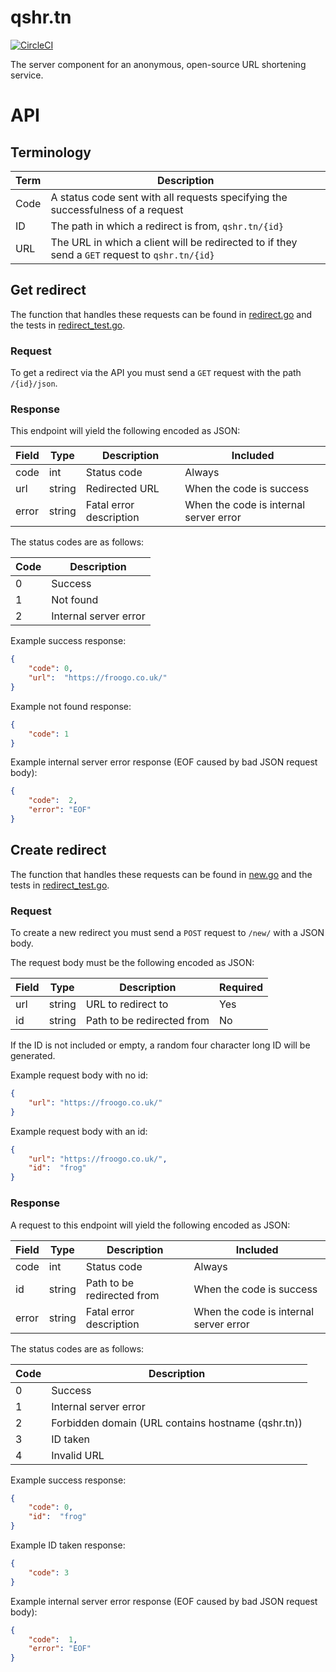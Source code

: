 # qshr.tn
[![CircleCI](https://circleci.com/gh/VolticFroogo/QShrtn.svg?style=svg)](https://circleci.com/gh/VolticFroogo/QShrtn)

 The server component for an anonymous, open-source URL shortening service.

# API
## Terminology
Term | Description
---- | -----------
Code | A status code sent with all requests specifying the successfulness of a request
ID   | The path in which a redirect is from, `qshr.tn/{id}`
URL  | The URL in which a client will be redirected to if they send a `GET` request to `qshr.tn/{id}`

## Get redirect
The function that handles these requests can be found in [redirect.go](redirect/redirect.go) and the tests in [redirect_test.go](redirect/redirect_test.go).

### Request
To get a redirect via the API you must send a `GET` request with the path `/{id}/json`.

### Response
This endpoint will yield the following encoded as JSON:

Field | Type   | Description             | Included
----- | ------ | ----------------------- | ---------
code  | int    | Status code             | Always
url   | string | Redirected URL          | When the code is success
error | string | Fatal error description | When the code is internal server error

The status codes are as follows:

Code | Description
---- | -----------
0    | Success
1    | Not found
2    | Internal server error

Example success response:
```json
{
    "code": 0,
    "url":  "https://froogo.co.uk/"
}
```

Example not found response:
```json
{
    "code": 1
}
```

Example internal server error response (EOF caused by bad JSON request body):
```json
{
    "code":  2,
    "error": "EOF"
}
```

## Create redirect
The function that handles these requests can be found in [new.go](redirect/new.go) and the tests in [redirect_test.go](redirect/redirect_test.go).

### Request
To create a new redirect you must send a `POST` request to `/new/` with a JSON body.

The request body must be the following encoded as JSON:

Field | Type   | Description                | Required
----- | ------ | -------------------------- | ---------
url   | string | URL to redirect to         | Yes
id    | string | Path to be redirected from | No

If the ID is not included or empty, a random four character long ID will be generated.

Example request body with no id:
```json
{
    "url": "https://froogo.co.uk/"
}
```

Example request body with an id:
```json
{
    "url": "https://froogo.co.uk/",
    "id":  "frog"
}
```

### Response
A request to this endpoint will yield the following encoded as JSON:

Field | Type   | Description                | Included
----- | ------ | -------------------------- | ---------
code  | int    | Status code                | Always
id    | string | Path to be redirected from | When the code is success
error | string | Fatal error description    | When the code is internal server error

The status codes are as follows:

Code | Description
---- | -----------
0    | Success
1    | Internal server error
2    | Forbidden domain (URL contains hostname (qshr.tn))
3    | ID taken
4    | Invalid URL

Example success response:
```json
{
    "code": 0,
    "id":  "frog"
}
```

Example ID taken response:
```json
{
    "code": 3
}
```

Example internal server error response (EOF caused by bad JSON request body):
```json
{
    "code":  1,
    "error": "EOF"
}
```
